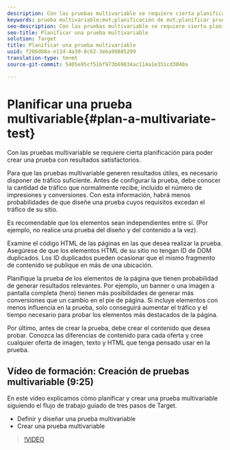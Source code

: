 ```yaml
---
description: Con las pruebas multivariable se requiere cierta planificación para poder crear una prueba con resultados satisfactorios.
keywords: prueba multivariable;mvt;planificación de mvt;planificar prueba multivariable
seo-description: Con las pruebas multivariable se requiere cierta planificación para poder crear una prueba con resultados satisfactorios.
seo-title: Planificar una prueba multivariable
solution: Target
title: Planificar una prueba multivariable
uuid: f286d08a-e11d-4a39-8c62-3eba99885299
translation-type: tm+mt
source-git-commit: 5405e95cf516f973b69834ac114a1e351cd3040a

---
```



# Planificar una prueba multivariable{#plan-a-multivariate-test}

Con las pruebas multivariable se requiere cierta planificación para poder crear una prueba con resultados satisfactorios.

Para que las pruebas multivariable generen resultados útiles, es necesario disponer de tráfico suficiente. Antes de configurar la prueba, debe conocer la cantidad de tráfico que normalmente recibe, incluido el número de impresiones y conversiones. Con esta información, habrá menos probabilidades de que diseñe una prueba cuyos requisitos excedan el tráfico de su sitio.

Es recomendable que los elementos sean independientes entre sí. (Por ejemplo, no realice una prueba del diseño y del contenido a la vez).

Examine el código HTML de las páginas en las que desea realizar la prueba. Asegúrese de que los elementos HTML de su sitio no tengan ID de DOM duplicados. Los ID duplicados pueden ocasionar que el mismo fragmento de contenido se publique en más de una ubicación.

Planifique la prueba de los elementos de la página que tienen probabilidad de generar resultados relevantes. Por ejemplo, un banner o una imagen a pantalla completa (hero) tienen más posibilidades de generar más conversiones que un cambio en el pie de página. Si incluye elementos con menos influencia en la prueba, solo conseguirá aumentar el tráfico y el tiempo necesario para probar los elementos más destacados de la página.

Por último, antes de crear la prueba, debe crear el contenido que desea probar. Conozca las diferencias de contenido para cada oferta y cree cualquier oferta de imagen, texto y HTML que tenga pensado usar en la prueba.

## Vídeo de formación: Creación de pruebas multivariable (9:25)

En este vídeo explicamos cómo planificar y crear una prueba multivariable siguiendo el flujo de trabajo guiado de tres pasos de Target.

* Definir y diseñar una prueba multivariable
* Crear una prueba multivariable

>[!VIDEO](https://video.tv.adobe.com/v/17395)